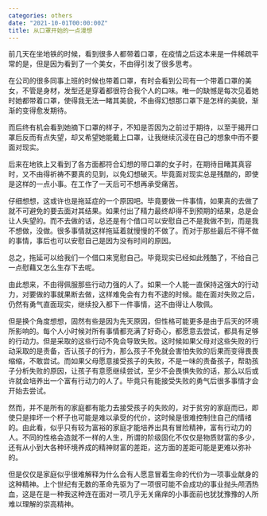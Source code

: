 ```yaml
---
categories: others
date: "2021-10-01T00:00:00Z"
title: 从口罩开始的一点漫想
---
```


前几天在坐地铁的时候，看到很多人都带着口罩，在疫情之后这本来是一件稀疏平常的是，但是因为看到了一个美女，不由得引发了很多思考。

在公司的很多同事上班的时候也带着口罩，有时会看到公司有一个带着口罩的美女，不管是身材，发型还是穿着都很符合我个人的口味。唯一的缺憾是每次见着她时她都带着口罩，使得我无法一睹其美貌，不由得幻想那口罩下是怎样的美貌，渐渐的变得愈发期待。

而后终有机会看到她摘下口罩的样子，不知是否因为之前过于期待，以至于揭开口罩后反而有点失望，却又希望她能戴上口罩，让我继续沉浸在自己的想象中而不要面对现实。

后来在地铁上又看到了各方面都符合幻想的带口罩的女子时，在期待目睹其真容时，又不由得祈祷不要真的见到，以免幻想破灭。毕竟面对现实总是残酷的，即使是这样的一点小事。在工作了一天后可不想再承受痛苦。

仔细想想，这或许也是拖延症的一个原因吧。毕竟要做一件事情，如果真的去做了就不可避免的要去面对其结果。如果付出了精力最终却得不到预期的结果，总是会让人失望的。而不去做的话，总还是有个借口可以安慰自己不是我做不到，而是我不想做，没做。很多事情就这样拖延着就慢慢的不做了。而对于那些最后不得不做的事情，事后也可以安慰自己是因为没有时间的原因。

总之，拖延可以给我们一个借口来宽慰自己。毕竟现实已经如此残酷了，不给自己一点慰藉又怎么生存下去呢。

由此想来，不由得佩服那些行动力强的人了。如果一个人能一直保持这强大的行动力，对要做的事就果断去做，这样难免会有力有不逮的时候。能在面对失败之后，仍然有勇气直面现实，继续投入都下一件事情，这不由得让人敬佩。

但是换个角度想想，固然有些是因为先天原因，但性格可能更多是由于后天的环境所影响的。每个人小时候对所有事情都充满了好奇心，都愿意去尝试，都具有足够的行动力。但是采取的这些行动不免会导致失败。这时候如果父母对这些失败的行动采取的是责备，否认孩子的行为，那么孩子不免就会害怕失败的后果而变得畏畏缩缩，不敢尝试。而如果父母愿意接受孩子的失败，不是一味的责备孩子，帮助孩子分析失败的原因，让孩子有意愿继续尝试，至少不会畏惧失败的话，那么以后或许就会培养出一个富有行动力的人了。毕竟只有能接受失败的勇气后很多事情才会开始去尝试。

然而，并不是所有的家庭都有能力去接受孩子的失败的，对于贫穷的家庭而已，即使只是摔坏一个杯子也可能是难以承受的代价，这时候是很难控制住自己的情绪的。由此看，似乎只有较为富裕的家庭才能培养出具有冒险精神，富有行动力的人。不同的性格会造就不一样的人生，所谓的阶级固化不仅仅是物质财富的多少，还有从小到大各种环境养成的精神财富的差距，这方面的差距可能是更难以弥补的。

但是仅仅是家庭似乎很难解释为什么会有人愿意冒着生命的代价为一项事业献身的这种精神。上个世纪有无数的革命先驱为了一项很可能不会成功的事业抛头颅洒热血，这是在是一种我这种连在面对一项几乎无关痛痒的小事面前也犹犹豫豫的人所难以理解的崇高精神。
